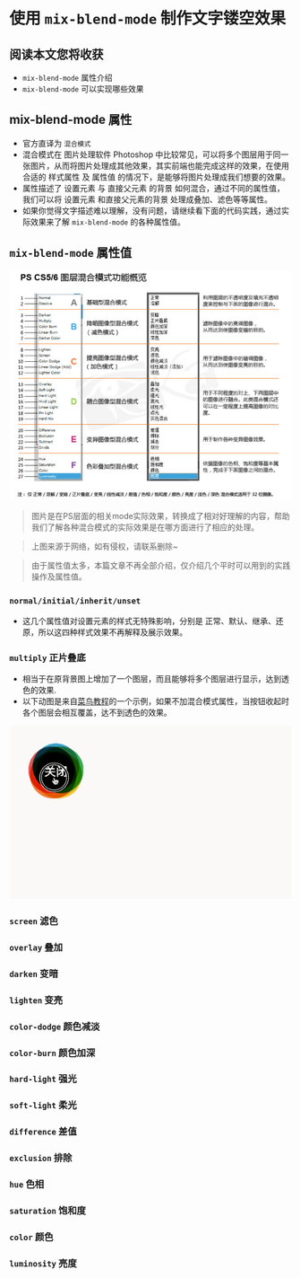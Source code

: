 # 使用 `mix-blend-mode` 制作文字镂空效果

## 阅读本文您将收获
* `mix-blend-mode` 属性介绍
* `mix-blend-mode` 可以实现哪些效果

## mix-blend-mode 属性
* 官方直译为 `混合模式`
* 混合模式在 图片处理软件 Photoshop 中比较常见，可以将多个图层用于同一张图片，从而将图片处理成其他效果，其实前端也能完成这样的效果，在使用合适的 样式属性 及 属性值 的情况下，是能够将图片处理成我们想要的效果。
* 属性描述了 设置元素 与 直接父元素 的背景 如何混合，通过不同的属性值，我们可以将 设置元素 和直接父元素的背景 处理成叠加、滤色等等属性。
* 如果你觉得文字描述难以理解，没有问题，请继续看下面的代码实践，通过实际效果来了解 `mix-blend-mode` 的各种属性值。

## `mix-blend-mode` 属性值
![](../images/mixBlendMode/ps-mode.png)

> 图片是在PS层面的相关mode实际效果，转换成了相对好理解的内容，帮助我们了解各种混合模式的实际效果是在哪方面进行了相应的处理。

> 上图来源于网络，如有侵权，请联系删除~

> 由于属性值太多，本篇文章不再全部介绍，仅介绍几个平时可以用到的实践操作及属性值。

### `normal/initial/inherit/unset` 
* 这几个属性值对设置元素的样式无特殊影响，分别是 正常、默认、继承、还原，所以这四种样式效果不再解释及展示效果。

### `multiply` 正片叠底
* 相当于在原背景图上增加了一个图层，而且能够将多个图层进行显示，达到透色的效果.
* 以下动图是来自[菜鸟教程](https://c.runoob.com/codedemo/3387/)的一个示例，如果不加混合模式属性，当按钮收起时各个图层会相互覆盖，达不到透色的效果。

![](../images/mixBlendMode/multiply.gif)

### `screen` 滤色
### `overlay` 叠加
### `darken` 变暗
### `lighten` 变亮
### `color-dodge` 颜色减淡
### `color-burn` 颜色加深
### `hard-light` 强光
### `soft-light` 柔光
### `difference` 差值
### `exclusion` 排除
### `hue` 色相
### `saturation` 饱和度
### `color` 颜色
### `luminosity` 亮度